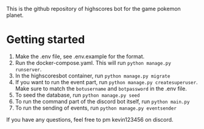 This is the github repository of highscores bot for the game pokemon planet. 

# Getting started
1. Make the .env file, see .env.example for the format.
2. Run the docker-compose.yaml. This will run `python manage.py runserver`.
3. In the highscoresbot container, run `python manage.py migrate`
4. If you want to run the event part, run `python manage.py createsuperuser`. Make sure to match the `botusername` and `botpassword` in the .env file.
5. To seed the database, run `python manage.py seed`
6. To run the command part of the discord bot itself, run `python main.py`
7. To run the sending of events, run `python manage.py eventsender`


If you have any questions, feel free to pm kevin123456 on discord.